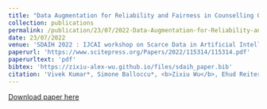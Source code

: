 ```yaml
---
title: "Data Augmentation for Reliability and Fairness in Counselling Quality Classification"
collection: publications
permalink: /publication/23/07/2022-Data-Augmentation-for-Reliability-and-Fairness-in-Counselling-Quality-Classification
date: 23/07/2022
venue: 'SDAIH 2022 : IJCAI workshop on Scarce Data in Artificial Intelligence for Healthcare'
paperurl: 'https://www.scitepress.org/Papers/2022/115314/115314.pdf'
paperurltext: 'pdf'
bibtex: 'https://zixiu-alex-wu.github.io/files/sdaih_paper.bib'
citation: 'Vivek Kumar*, Simone Balloccu*, <b>Zixiu Wu</b>, Ehud Reiter, Rim Helaoui, Diego Reforgiato Recupero, Daniele Riboni. Data Augmentation for Reliability and Fairness in Counselling Quality Classification. In <i>IJCAI workshop on Scarce Data in Artificial Intelligence for Healthcare</i>, 2022.'
---
```


<a href='https://www.scitepress.org/Papers/2022/115314/115314.pdf'>Download paper here</a>
